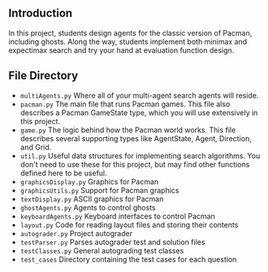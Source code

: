 ## Introduction
In this project, students design agents for the classic version of Pacman, including ghosts. Along the way, students implement both minimax and expectimax search and try your hand at evaluation function design.
## File Directory
- `multiAgents.py`	Where all of your multi-agent search agents will reside.
- `pacman.py`	The main file that runs Pacman games. This file also describes a Pacman GameState type, which you will use extensively in this project.
- `game.py`	The logic behind how the Pacman world works. This file describes several supporting types like AgentState, Agent, Direction, and Grid.
- `util.py`	Useful data structures for implementing search algorithms. You don't need to use these for this project, but may find other functions defined here to be useful.
- `graphicsDisplay.py`	Graphics for Pacman
- `graphicsUtils.py`	Support for Pacman graphics
- `textDisplay.py`	ASCII graphics for Pacman
- `ghostAgents.py`	Agents to control ghosts
- `keyboardAgents.py`	Keyboard interfaces to control Pacman
- `layout.py`	Code for reading layout files and storing their contents
- `autograder.py`	Project autograder
- `testParser.py`	Parses autograder test and solution files
- `testClasses.py`	General autograding test classes
- `test_cases`	Directory containing the test cases for each question
